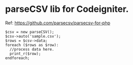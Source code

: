 # parseCSV lib for Codeigniter.
 
Ref: https://github.com/parsecsv/parsecsv-for-php

```
$csv = new parseCSV();
$csv->auto('sample.csv');
$rows = $csv->data;
foreach ($rows as $row):
  //process data here.
  print_r($row);
endforeach;
```
